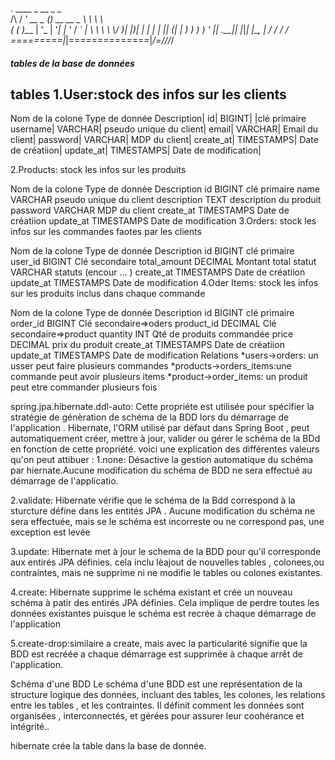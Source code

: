    .   ____          _            __ _ _   
 /\\ / ___'_ __ _ _(_)_ __  __ _ \ \ \ \  
( ( )\___ | '_ | '_| | '_ \/ _` | \ \ \ \ 
 \\/  ___)| |_)| | | | | || (_| |  ) ) ) )
  '  |____| .__|_| |_|_| |_\__, | / / / / 
 =========|_|==============|___/=/_/_/_/  
##### tables de la base de données 

tables
1.User:stock des infos sur les clients
---------------------------------------------
Nom de la colone	Type de donnée	Description|
id|	BIGINT|	|clé primaire
username|	VARCHAR|	pseudo unique du client|
email|	VARCHAR|	Email du client|
password|	VARCHAR|	MDP du client|
create_at|	TIMESTAMPS|	Date de créatiion|
update_at|	TIMESTAMPS|	Date de modification|


2.Products: stock les infos sur les produits

Nom de la colone	Type de donnée	Description
id	BIGINT	clé primaire
name	VARCHAR	pseudo unique du client
description	TEXT	description du produit
password	VARCHAR	MDP du client
create_at	TIMESTAMPS	Date de créatiion
update_at	TIMESTAMPS	Date de modification
3.Orders: stock les infos sur les commandes faotes par les clients

Nom de la colone	Type de donnée	Description
id	BIGINT	clé primaire
user_id	BIGINT	Clé secondaire
total_amount	DECIMAL	Montant total
statut	VARCHAR	statuts (encour ... )
create_at	TIMESTAMPS	Date de créatiion
update_at	TIMESTAMPS	Date de modification
4.Oder Items: stock les infos sur les produits inclus dans chaque commande

Nom de la colone	Type de donnée	Description
id	BIGINT	clé primaire
order_id	BIGINT	Clé secondaire=>oders
product_id	DECIMAL	Clé secondaire=>product
quantity	INT	Qté de produits commandée
price	DECIMAL	prix du produit
create_at	TIMESTAMPS	Date de créatiion
update_at	TIMESTAMPS	Date de modification
Relations
*users->orders: un usser peut faire plusieurs commandes *products->orders_items:une commande peut avoir plusieurs items *product->order_items: un produit peut etre commander plusieurs fois

spring.jpa.hibernate.ddl-auto: Cette propriéte est utilisée pour spécifier la stratégie de génèration de schéma de la BDD lors du démarrage de l'application . Hibernate, l'ORM utilisé par défaut dans Spring Boot , peut automatiquement créer, mettre à jour, valider ou gérer le schéma de la BDd en fonction de cette propriété. voici une explication des différentes valeurs qu'on peut attibuer : 1.none: Désactive la gestion automatique du schéma par hiernate.Aucune modification du schéma de BDD ne sera effectué au démarrage de l'applicatio.

2.validate: Hibernate vérifie que le schéma de la Bdd correspond à la sturcture défine dans les entités JPA . Aucune modification du schéma ne sera effectuée, mais se le schéma est incorreste ou ne correspond pas, une exception est levée

3.update: Hibernate met à jour le schema de la BDD pour qu'il corresponde aux entirés JPA définies. cela inclu lèajout de nouvelles tables , colonees,ou contraintes, mais ne supprime ni ne modifie le tables ou colones existantes.

4.create: Hibernate supprime le schéma existant et crée un nouveau schéma à patir des entirés JPA définies. Cela implique de perdre toutes les données existantes puisque le schéma est recrée à chaque démarrage de l'application

5.create-drop:similaire a create, mais avec la particularité signifie que la BDD est recréée a chaque démarrage est supprimée à chaque arrêt de l'application.

Schéma d'une BDD
Le schéma d'une BDD est une représentation de la structure logique des données, incluant des tables, les colones, les relations entre les tables , et les contraintes. Il définit comment les données sont organisées , interconnectés, et gérées pour assurer leur coohérance et intégrité..



hibernate crée la table dans la base de donnée.


















